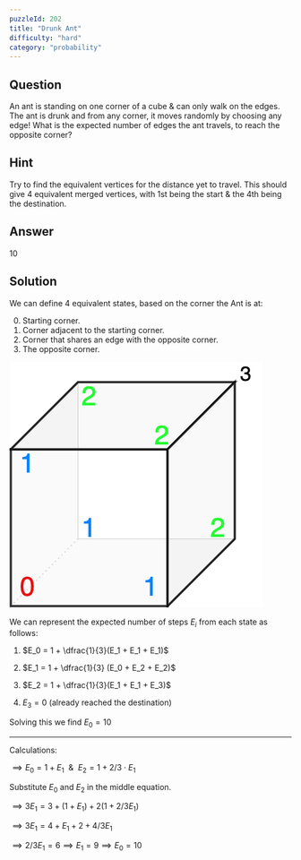 ```yaml
---
puzzleId: 202
title: "Drunk Ant"
difficulty: "hard"
category: "probability"
---
```


## Question
An ant is standing on one corner of a cube & can only walk on the edges. The ant is drunk and from any corner, it moves randomly by choosing any edge! What is the expected number of edges the ant travels, to reach the opposite corner?

## Hint
Try to find the equivalent vertices for the distance yet to travel. This should give $4$ equivalent merged vertices, with $1$st being the start & the $4$th being the destination.

## Answer
$10$

## Solution

We can define $4$ equivalent states, based on the corner the Ant is at:

0. Starting corner.
1. Corner adjacent to the starting corner.
2. Corner that shares an edge with the opposite corner.
3. The opposite corner.


![Plot](202_cube.drawio.png)


We can represent the expected number of steps $E_i$ from each state as follows:

1. $E_0 = 1 + \dfrac{1}{3}(E_1 + E_1 + E_1)$

2. $E_1 = 1 + \dfrac{1}{3} (E_0 + E_2 + E_2)$

3. $E_2 = 1 + \dfrac{1}{3}(E_1 + E_1 + E_3)$

4. $E_3 = 0$ (already reached the destination)



Solving this we find $E_0 = 10$


---

Calculations:

$\implies E_0 = 1 + E_1  ~~\&~~ E_2 = 1 + 2/3 \cdot E_1$

Substitute $E_0$ and $E_2$ in the middle equation.

$\implies 3E_1 = 3 + (1 + E_1) + 2 (1 + 2/3 E_1)$

$\implies 3E_1 = 4 + E_1 + 2 + 4/3 E_1$

$\implies 2/3 E_1 = 6 \implies E_1=9 \implies E_0 = 10$
